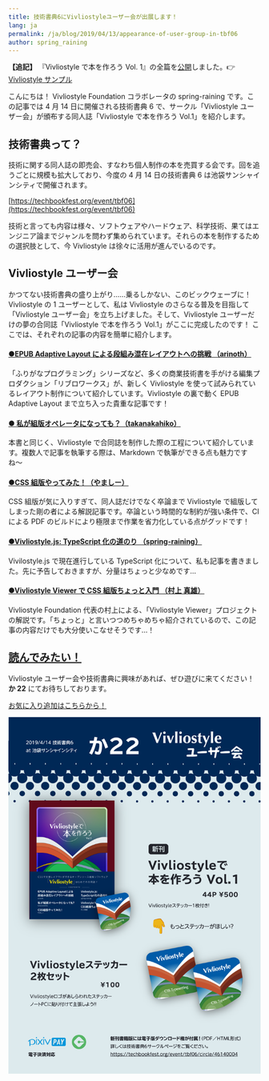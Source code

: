 ```yaml
---
title: 技術書典6にVivliostyleユーザー会が出展します！
lang: ja
permalink: /ja/blog/2019/04/13/appearance-of-user-group-in-tbf06
author: spring_raining
---
```


**【追記】** 『Vivliostyle で本を作ろう Vol. 1』の全篇を[公開](https://vivliostyle.org/viewer#b=https://vivliostyle.github.io/vivliostyle_doc/ja/vivliostyle-user-group-vol1/index.html&renderAllPages=true)しました。👉[Vivliostyle サンプル](/ja/samples/)

こんにちは！ Vivliostyle Foundation コラボレータの spring-raining です。この記事では 4 月 14 日に開催される技術書典 6 で、サークル「Vivliostyle ユーザー会」が頒布する同人誌「Vivliostyle で本を作ろう Vol.1」を紹介します。

## 技術書典って？

技術に関する同人誌の即売会、すなわち個人制作の本を売買する会です。回を追うごとに規模も拡大しており、今度の 4 月 14 日の技術書典 6 は池袋サンシャインシティで開催されます。

[https://techbookfest.org/event/tbf06](https://techbookfest.org/event/tbf06)

技術と言っても内容は様々、ソフトウェアやハードウェア、科学技術、果てはエンジニア論までジャンルを問わず集められています。それらの本を制作するための選択肢として、今 Vivliostyle は徐々に活用が進んでいるのです。

## Vivliostyle ユーザー会

かつてない技術書典の盛り上がり……乗るしかない、このビックウェーブに！ Vivliostyle の 1 ユーザーとして、私は Vivliostyle のさらなる普及を目指して「Vivliostyle ユーザー会」を立ち上げました。そして、Vivliostyle ユーザーだけの夢の合同誌「Vivliostyle で本を作ろう Vol.1」がここに完成したのです！ ここでは、それぞれの記事の内容を簡単に紹介します。

#### [●EPUB Adaptive Layout による段組み混在レイアウトへの挑戦 （arinoth）](<https://vivliostyle.org/viewer#b=https://vivliostyle.github.io/vivliostyle_doc/ja/vivliostyle-user-group-vol1/index.html&f=epubcfi(/6!)>)

「ふりがなプログラミング」シリーズなど、多くの商業技術書を手がける編集プロダクション「リブロワークス」が、新しく Vivliostyle を使って試みられているレイアウト制作について紹介しています。Vivliostyle の裏で動く EPUB Adaptive Layout まで立ち入った貴重な記事です！

#### [● 私が組版オペレータになっても？（takanakahiko）](<https://vivliostyle.org/viewer#b=https://vivliostyle.github.io/vivliostyle_doc/ja/vivliostyle-user-group-vol1/index.html&f=epubcfi(/8!)>)

本書と同じく、Vivliostyle で合同誌を制作した際の工程について紹介しています。複数人で記事を執筆する際は、Markdown で執筆ができる点も魅力ですね〜

#### [●CSS 組版やってみた！（やましー）](<https://vivliostyle.org/viewer#b=https://vivliostyle.github.io/vivliostyle_doc/ja/vivliostyle-user-group-vol1/index.html&f=epubcfi(/10!)>)

CSS 組版が気に入りすぎて、同人誌だけでなく卒論まで Vivliostyle で組版してしまった剛の者による解説記事です。卒論という時間的な制約が強い条件で、CI による PDF のビルドにより極限まで作業を省力化している点がグッドです！

#### [●Vivliostyle.js: TypeScript 化の道のり （spring-raining）](<https://vivliostyle.org/viewer#b=https://vivliostyle.github.io/vivliostyle_doc/ja/vivliostyle-user-group-vol1/index.html&f=epubcfi(/12!)>)

Vivilostyle.js で現在進行している TypeScript 化について、私も記事を書きました。先に予告しておきますが、分量はちょっと少なめです…

#### [●Vivliostyle Viewer で CSS 組版ちょっと入門 （村上 真雄）](<https://vivliostyle.org/viewer#b=https://vivliostyle.github.io/vivliostyle_doc/ja/vivliostyle-user-group-vol1/index.html&f=epubcfi(/14!)>)

Vivliostyle Foundation 代表の村上による、「Vivliostyle Viewer」プロジェクトの解説です。「ちょっと」と言いつつめちゃめちゃ紹介されているので、この記事の内容だけでも大分使いこなせそうです…！

## [読んでみたい！](https://vivliostyle.org/viewer#b=https://vivliostyle.github.io/vivliostyle_doc/ja/vivliostyle-user-group-vol1/index.html&renderAllPages=true)

Vivliostyle ユーザー会や技術書典に興味があれば、ぜひ遊びに来てください！ **か 22** にてお待ちしております。

[お気に入り追加はこちらから！](https://techbookfest.org/event/tbf06/circle/46140004)

![おしながき](/assets/posts/2019-04-13-appearance-of-user-group-in-tbf06/oshinagaki.png)
